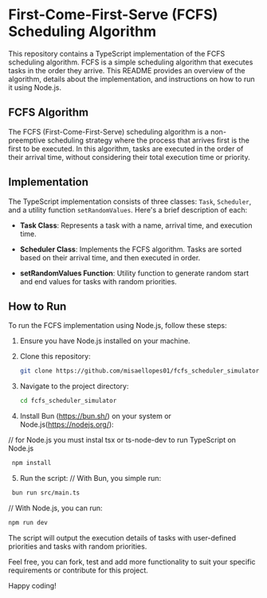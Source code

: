 # First-Come-First-Serve (FCFS) Scheduling Algorithm

This repository contains a TypeScript implementation of the FCFS scheduling algorithm. FCFS is a simple scheduling algorithm that executes tasks in the order they arrive. This README provides an overview of the algorithm, details about the implementation, and instructions on how to run it using Node.js.

## FCFS Algorithm

The FCFS (First-Come-First-Serve) scheduling algorithm is a non-preemptive scheduling strategy where the process that arrives first is the first to be executed. In this algorithm, tasks are executed in the order of their arrival time, without considering their total execution time or priority.

## Implementation

The TypeScript implementation consists of three classes: `Task`, `Scheduler`, and a utility function `setRandomValues`. Here's a brief description of each:

- **Task Class**: Represents a task with a name, arrival time, and execution time.

- **Scheduler Class**: Implements the FCFS algorithm. Tasks are sorted based on their arrival time, and then executed in order.

- **setRandomValues Function**: Utility function to generate random start and end values for tasks with random priorities.

## How to Run

To run the FCFS implementation using Node.js, follow these steps:

1. Ensure you have Node.js installed on your machine.

2. Clone this repository:
   ```bash
   git clone https://github.com/misaellopes01/fcfs_scheduler_simulator.git
   ```

3. Navigate to the project directory:
   ```bash
   cd fcfs_scheduler_simulator
   ```

4. Install Bun (https://bun.sh/) on your system or Node.js(https://nodejs.org/):

  // for Node.js you must instal tsx or ts-node-dev to run TypeScript on Node.js
  ```bash
   npm install
   ```

5. Run the script:
  // With Bun, you simple run: 
  ```bash
   bun run src/main.ts
   ```
  // With Node.js, you can run:
   ```bash
   npm run dev
   ```

The script will output the execution details of tasks with user-defined priorities and tasks with random priorities.

Feel free, you can fork, test and add more functionality to suit your specific requirements or contribute for this project.

Happy coding!